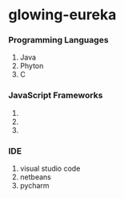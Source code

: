# glowing-eureka

### Programming Languages
1. Java
2. Phyton
3. C

### JavaScript Frameworks
1. 
2. 
3. 

### IDE
1. visual studio code
2. netbeans
3. pycharm